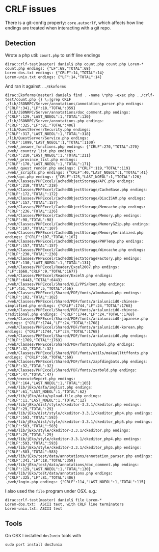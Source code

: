 # CRLF issues
There is a git-config property: `core.autocrlf`, which affects how line endings are treated when interacting with a git repo.


## Detection
Wrote a php util: `count.php` to sniff line endings

    dirac:crlf-test(master) daniel$ php count.php count.php Lorem-*
    count.php endings: {"LF":68,"TOTAL":68}
    Lorem-dos.txt endings: {"CRLF":14,"TOTAL":14}
    Lorem-unix.txt endings: {"LF":14,"TOTAL":14}

And ran it against `../Ekoforms`

    dirac:Ekoforms(master) daniel$ find . -name \*php -exec php ../crlf-test/count.php {} \;|grep CRLF
    ./lib/JSONRPC/Server/annotations/annotation_parser.php endings: {"CRLF":341,"LF":18,"TOTAL":359}
    ./lib/JSONRPC/Server/annotations/doc_comment.php endings: {"CRLF":129,"LAST_NOEOL":1,"TOTAL":130}
    ./lib/JSONRPC/Server/annotations.php endings: {"CRLF":325,"LF":81,"TOTAL":406}
    ./lib/QuestServer/Security.php endings: {"CRLF":317,"LAST_NOEOL":1,"TOTAL":318}
    ./lib/QuestServer/Service.php endings: {"CRLF":1099,"LAST_NOEOL":1,"TOTAL":1100}
    ./web/_answer_functions.php endings: {"CRLF":270,"TOTAL":270}
    ./web/_country_list.php endings: {"CRLF":210,"LAST_NOEOL":1,"TOTAL":211}
    ./web/_province_list.php endings: {"CRLF":170,"LAST_NOEOL":1,"TOTAL":171}
    ./web/_quest_render.php endings: {"CRLF":119,"TOTAL":119}
    ./web/_scripts.php endings: {"CRLF":40,"LAST_NOEOL":1,"TOTAL":41}
    ./web/api.php endings: {"CRLF":125,"LAST_NOEOL":1,"TOTAL":126}
    ./web/Classes/PHPExcel/CachedObjectStorage/APC.php endings: {"CRLF":218,"TOTAL":218}
    ./web/Classes/PHPExcel/CachedObjectStorage/CacheBase.php endings: {"CRLF":172,"TOTAL":172}
    ./web/Classes/PHPExcel/CachedObjectStorage/DiscISAM.php endings: {"CRLF":157,"TOTAL":157}
    ./web/Classes/PHPExcel/CachedObjectStorage/Memcache.php endings: {"CRLF":236,"TOTAL":236}
    ./web/Classes/PHPExcel/CachedObjectStorage/Memory.php endings: {"CRLF":98,"TOTAL":98}
    ./web/Classes/PHPExcel/CachedObjectStorage/MemoryGZip.php endings: {"CRLF":107,"TOTAL":107}
    ./web/Classes/PHPExcel/CachedObjectStorage/MemorySerialized.php endings: {"CRLF":107,"TOTAL":107}
    ./web/Classes/PHPExcel/CachedObjectStorage/PHPTemp.php endings: {"CRLF":157,"TOTAL":157}
    ./web/Classes/PHPExcel/CachedObjectStorage/Wincache.php endings: {"CRLF":230,"TOTAL":230}
    ./web/Classes/PHPExcel/CachedObjectStorageFactory.php endings: {"CRLF":130,"LAST_NOEOL":1,"TOTAL":131}
    ./web/Classes/PHPExcel/Reader/Excel2007.php endings: {"LF":1668,"CRLF":9,"TOTAL":1677}
    ./web/Classes/PHPExcel/Reader/Excel5.php endings: {"CRLF":6443,"TOTAL":6443}
    ./web/Classes/PHPExcel/Shared/OLE/PPS/Root.php endings: {"LF":451,"CRLF":5,"TOTAL":456}
    ./web/Classes/PHPExcel/Shared/PDF/fonts/almohanad.php endings: {"CRLF":102,"TOTAL":102}
    ./web/Classes/PHPExcel/Shared/PDF/fonts/arialunicid0-chinese-simplified.php endings: {"CRLF":1744,"LF":24,"TOTAL":1768}
    ./web/Classes/PHPExcel/Shared/PDF/fonts/arialunicid0-chinese-traditional.php endings: {"CRLF":1744,"LF":24,"TOTAL":1768}
    ./web/Classes/PHPExcel/Shared/PDF/fonts/arialunicid0-japanese.php endings: {"CRLF":1744,"LF":24,"TOTAL":1768}
    ./web/Classes/PHPExcel/Shared/PDF/fonts/arialunicid0-korean.php endings: {"CRLF":1744,"LF":24,"TOTAL":1768}
    ./web/Classes/PHPExcel/Shared/PDF/fonts/arialunicid0.php endings: {"CRLF":1769,"TOTAL":1769}
    ./web/Classes/PHPExcel/Shared/PDF/fonts/symbol.php endings: {"CRLF":32,"TOTAL":32}
    ./web/Classes/PHPExcel/Shared/PDF/fonts/utils/makeallttffonts.php endings: {"CRLF":69,"TOTAL":69}
    ./web/Classes/PHPExcel/Shared/PDF/fonts/zapfdingbats.php endings: {"CRLF":32,"TOTAL":32}
    ./web/Classes/PHPExcel/Shared/PDF/fonts/zarbold.php endings: {"CRLF":47,"TOTAL":47}
    ./web/executeReport.php endings: {"CRLF":164,"LAST_NOEOL":1,"TOTAL":165}
    ./web/lib/jEko/data/imglist.php endings: {"CRLF":61,"LAST_NOEOL":1,"TOTAL":62}
    ./web/lib/jEko/data/upload-file.php endings: {"CRLF":11,"LAST_NOEOL":1,"TOTAL":12}
    ./web/lib/jEko/dist/style/ckeditor-3.3.1/ckeditor.php endings: {"CRLF":29,"TOTAL":29}
    ./web/lib/jEko/dist/style/ckeditor-3.3.1/ckeditor_php4.php endings: {"CRLF":593,"TOTAL":593}
    ./web/lib/jEko/dist/style/ckeditor-3.3.1/ckeditor_php5.php endings: {"CRLF":583,"TOTAL":583}
    ./web/lib/jEko/style/ckeditor-3.3.1/ckeditor.php endings: {"CRLF":29,"TOTAL":29}
    ./web/lib/jEko/style/ckeditor-3.3.1/ckeditor_php4.php endings: {"CRLF":593,"TOTAL":593}
    ./web/lib/jEko/style/ckeditor-3.3.1/ckeditor_php5.php endings: {"CRLF":583,"TOTAL":583}
    ./web/lib/jEko/test/data/annotations/annotation_parser.php endings: {"CRLF":341,"LF":18,"TOTAL":359}
    ./web/lib/jEko/test/data/annotations/doc_comment.php endings: {"CRLF":129,"LAST_NOEOL":1,"TOTAL":130}
    ./web/lib/jEko/test/data/annotations.php endings: {"CRLF":325,"LF":81,"TOTAL":406}
    ./web/login.php endings: {"CRLF":114,"LAST_NOEOL":1,"TOTAL":115}

I also used the `file` program under OSX. e.g.:

    dirac:crlf-test(master) daniel$ file Lorem-*
    Lorem-dos.txt:  ASCII text, with CRLF line terminators
    Lorem-unix.txt: ASCII text

## Tools
On OSX I installed `dos2unix` tools with

    sudo port install dos2unix